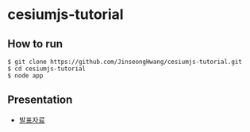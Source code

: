 # cesiumjs-tutorial

## How to run

```shell
$ git clone https://github.com/JinseongHwang/cesiumjs-tutorial.git
$ cd cesiumjs-tutorial
$ node app
```

## Presentation

- [발표자료](https://www.slideshare.net/secret/isIHzszsvU866)

